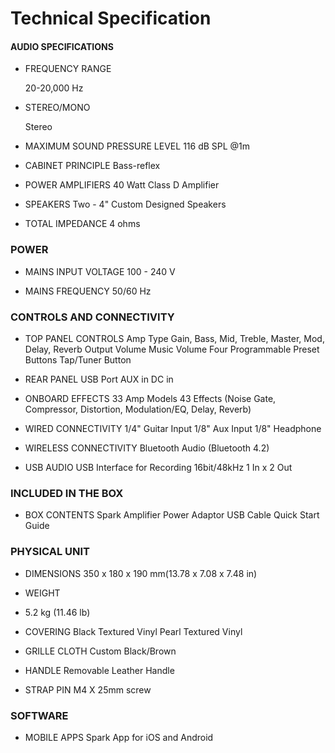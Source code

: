# Technical Specification

#### AUDIO SPECIFICATIONS

- FREQUENCY RANGE
  
  20-20,000 Hz

- STEREO/MONO
  
  Stereo

- MAXIMUM SOUND PRESSURE LEVEL
  116 dB SPL @1m

- CABINET PRINCIPLE
  Bass-reflex

- POWER AMPLIFIERS
  40 Watt Class D Amplifier

- SPEAKERS
  Two - 4" Custom Designed Speakers

- TOTAL IMPEDANCE
  4 ohms

### POWER

- MAINS INPUT VOLTAGE
  100 - 240 V

- MAINS FREQUENCY
  50/60 Hz

### CONTROLS AND CONNECTIVITY

- TOP PANEL CONTROLS
  Amp Type
  Gain, Bass, Mid, Treble, Master, Mod, Delay, Reverb
  Output Volume
  Music Volume
  Four Programmable Preset Buttons
  Tap/Tuner Button

- REAR PANEL
  USB Port
  AUX in
  DC in

- ONBOARD EFFECTS
  33 Amp Models
  43 Effects
  (Noise Gate, Compressor, Distortion, Modulation/EQ, Delay, Reverb)

- WIRED CONNECTIVITY
  1/4" Guitar Input
  1/8" Aux Input
  1/8" Headphone

- WIRELESS CONNECTIVITY
  Bluetooth Audio (Bluetooth 4.2)

- USB AUDIO
  USB Interface for Recording
  16bit/48kHz
  1 In x 2 Out

### INCLUDED IN THE BOX

- BOX CONTENTS
  Spark Amplifier
  Power Adaptor
  USB Cable
  Quick Start Guide

### PHYSICAL UNIT

- DIMENSIONS
  350 x 180 x 190 mm(13.78 x 7.08 x 7.48 in)

- WEIGHT
- 5.2 kg (11.46 lb)

- COVERING
  Black Textured Vinyl
  Pearl Textured Vinyl

- GRILLE CLOTH
  Custom Black/Brown

- HANDLE
  Removable Leather Handle

- STRAP PIN
  M4 X 25mm screw

### SOFTWARE
- MOBILE APPS
  Spark App for iOS and Android

